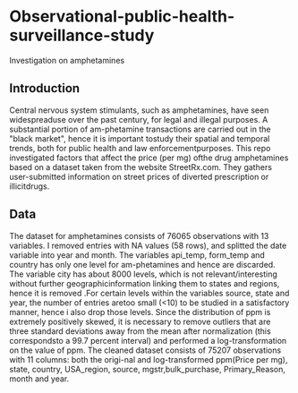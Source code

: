 # Observational-public-health-surveillance-study
 Investigation on amphetamines
 ## Introduction
Central nervous system stimulants, such as amphetamines, have seen widespreaduse over the past century, for legal and illegal purposes. A substantial portion of am-phetamine transactions are carried out in the "black market", hence it is important tostudy their spatial and temporal trends, both for public health and law enforcementpurposes. This repo investigated factors that affect the price (per mg) ofthe drug amphetamines based on a dataset taken from the website StreetRx.com. They gathers user-submitted information on street prices of diverted prescription or illicitdrugs.
## Data
The dataset for amphetamines consists of 76065 observations with 13 variables. I removed entries with NA values (58 rows), and splitted the date variable into year and month. The variables api_temp, form_temp and country has only one level for am-phetamines and hence are discarded. The variable city has about 8000 levels, which is not relevant/interesting without further geographicinformation linking them to states and regions, hence it is removed .For certain levels within the variables source, state and year, the number of entries aretoo small (<10) to be studied in a satisfactory manner, hence i also drop those levels. Since the distribution of ppm is extremely positively skewed, it is necessary to remove outliers that are three standard deviations away from the mean after normalization (this correspondsto a 99.7 percent interval) and performed a log-transformation on the value of ppm. The cleaned dataset consists of 75207 observations with 11 columns: both the origi-nal and log-transformed ppm(Price per mg), state, country, USA_region, source, mgstr,bulk_purchase, Primary_Reason, month and year.
